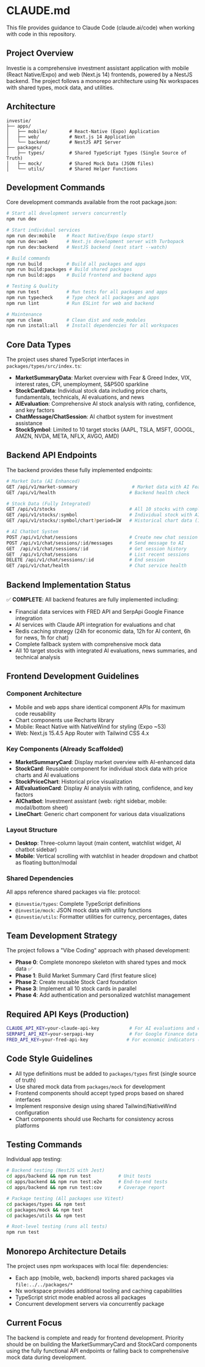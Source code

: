 # CLAUDE.md

This file provides guidance to Claude Code (claude.ai/code) when working with code in this repository.

## Project Overview

Investie is a comprehensive investment assistant application with mobile (React Native/Expo) and web (Next.js 14) frontends, powered by a NestJS backend. The project follows a monorepo architecture using Nx workspaces with shared types, mock data, and utilities.

## Architecture

```
investie/
├── apps/
│   ├── mobile/        # React-Native (Expo) Application
│   ├── web/           # Next.js 14 Application  
│   └── backend/       # NestJS API Server
├── packages/
│   ├── types/         # Shared TypeScript Types (Single Source of Truth)
│   ├── mock/          # Shared Mock Data (JSON files)
│   └── utils/         # Shared Helper Functions
```

## Development Commands

Core development commands available from the root package.json:

```bash
# Start all development servers concurrently
npm run dev

# Start individual services
npm run dev:mobile    # React Native/Expo (expo start)
npm run dev:web       # Next.js development server with Turbopack
npm run dev:backend   # NestJS backend (nest start --watch)

# Build commands
npm run build         # Build all packages and apps
npm run build:packages # Build shared packages
npm run build:apps    # Build frontend and backend apps

# Testing & Quality
npm run test          # Run tests for all packages and apps
npm run typecheck     # Type check all packages and apps
npm run lint          # Run ESLint for web and backend

# Maintenance
npm run clean         # Clean dist and node_modules
npm run install:all   # Install dependencies for all workspaces
```

## Core Data Types

The project uses shared TypeScript interfaces in `packages/types/src/index.ts`:

- **MarketSummaryData**: Market overview with Fear & Greed Index, VIX, interest rates, CPI, unemployment, S&P500 sparkline
- **StockCardData**: Individual stock data including price charts, fundamentals, technicals, AI evaluations, and news
- **AIEvaluation**: Comprehensive AI stock analysis with rating, confidence, and key factors
- **ChatMessage/ChatSession**: AI chatbot system for investment assistance
- **StockSymbol**: Limited to 10 target stocks (AAPL, TSLA, MSFT, GOOGL, AMZN, NVDA, META, NFLX, AVGO, AMD)

## Backend API Endpoints

The backend provides these fully implemented endpoints:

```bash
# Market Data (AI Enhanced)
GET /api/v1/market-summary                    # Market data with AI Fear & Greed + Interest Rate Outlook
GET /api/v1/health                           # Backend health check

# Stock Data (Fully Integrated)
GET /api/v1/stocks                           # All 10 stocks with complete data
GET /api/v1/stocks/:symbol                   # Individual stock with AI evaluation + news + RSI  
GET /api/v1/stocks/:symbol/chart?period=1W   # Historical chart data (1D, 1W, 1M, 3M, 1Y)

# AI Chatbot System
POST /api/v1/chat/sessions                   # Create new chat session
POST /api/v1/chat/sessions/:id/messages      # Send message to AI
GET  /api/v1/chat/sessions/:id               # Get session history
GET  /api/v1/chat/sessions                   # List recent sessions
DELETE /api/v1/chat/sessions/:id             # End session
GET /api/v1/chat/health                      # Chat service health
```

## Backend Implementation Status

✅ **COMPLETE**: All backend features are fully implemented including:
- Financial data services with FRED API and SerpApi Google Finance integration
- AI services with Claude API integration for evaluations and chat
- Redis caching strategy (24h for economic data, 12h for AI content, 6h for news, 1h for chat)
- Complete fallback system with comprehensive mock data
- All 10 target stocks with integrated AI evaluations, news summaries, and technical analysis

## Frontend Development Guidelines

### Component Architecture
- Mobile and web apps share identical component APIs for maximum code reusability
- Chart components use Recharts library
- Mobile: React Native with NativeWind for styling (Expo ~53)
- Web: Next.js 15.4.5 App Router with Tailwind CSS 4.x

### Key Components (Already Scaffolded)
- **MarketSummaryCard**: Display market overview with AI-enhanced data
- **StockCard**: Reusable component for individual stock data with price charts and AI evaluations
- **StockPriceChart**: Historical price visualization
- **AIEvaluationCard**: Display AI analysis with rating, confidence, and key factors
- **AIChatbot**: Investment assistant (web: right sidebar, mobile: modal/bottom sheet)
- **LineChart**: Generic chart component for various data visualizations

### Layout Structure
- **Desktop**: Three-column layout (main content, watchlist widget, AI chatbot sidebar)
- **Mobile**: Vertical scrolling with watchlist in header dropdown and chatbot as floating button/modal

### Shared Dependencies
All apps reference shared packages via file: protocol:
- `@investie/types`: Complete TypeScript definitions
- `@investie/mock`: JSON mock data with utility functions
- `@investie/utils`: Formatter utilities for currency, percentages, dates

## Team Development Strategy

The project follows a "Vibe Coding" approach with phased development:
- **Phase 0**: Complete monorepo skeleton with shared types and mock data ✅
- **Phase 1**: Build Market Summary Card (first feature slice) 
- **Phase 2**: Create reusable Stock Card foundation
- **Phase 3**: Implement all 10 stock cards in parallel
- **Phase 4**: Add authentication and personalized watchlist management

## Required API Keys (Production)

```bash
CLAUDE_API_KEY=your-claude-api-key           # For AI evaluations and chat
SERPAPI_API_KEY=your-serpapi-key             # For Google Finance data via SerpApi
FRED_API_KEY=your-fred-api-key              # For economic indicators (CPI, Interest Rate, Unemployment)
```

## Code Style Guidelines

- All type definitions must be added to `packages/types` first (single source of truth)
- Use shared mock data from `packages/mock` for development
- Frontend components should accept typed props based on shared interfaces
- Implement responsive design using shared Tailwind/NativeWind configuration
- Chart components should use Recharts for consistency across platforms

## Testing Commands

Individual app testing:
```bash
# Backend testing (NestJS with Jest)
cd apps/backend && npm run test          # Unit tests
cd apps/backend && npm run test:e2e      # End-to-end tests
cd apps/backend && npm run test:cov      # Coverage report

# Package testing (All packages use Vitest)
cd packages/types && npm test
cd packages/mock && npm test  
cd packages/utils && npm test

# Root-level testing (runs all tests)
npm run test
```

## Monorepo Architecture Details

The project uses npm workspaces with local file: dependencies:
- Each app (mobile, web, backend) imports shared packages via `file:../../packages/*`
- Nx workspace provides additional tooling and caching capabilities
- TypeScript strict mode enabled across all packages
- Concurrent development servers via concurrently package

## Current Focus

The backend is complete and ready for frontend development. Priority should be on building the MarketSummaryCard and StockCard components using the fully functional API endpoints or falling back to comprehensive mock data during development.